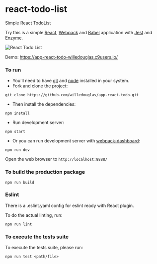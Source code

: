 # react-todo-list
Simple React TodoList

Try this is a simple [React](https://facebook.github.io/react/), [Webpack](http://webpack.github.io/) and [Babel](https://babeljs.io/) application with [Jest](https://facebook.github.io/jest/) and [Enzyme](https://github.com/airbnb/enzyme).

![React Todo List](https://s27.postimg.org/5xj38mocj/React_Todo_List.png)

Demo: https://app-react-todo-willedouglas.c9users.io/

### To run

* You'll need to have [git](https://git-scm.com/) and [node](https://nodejs.org/en/) installed in your system.
* Fork and clone the project:

```
git clone https://github.com/willedouglas/app.react.todo.git
```

* Then install the dependencies:

```
npm install
```

* Run development server:

```
npm start
```

* Or you can run development server with [webpack-dashboard](https://github.com/FormidableLabs/webpack-dashboard):

```
npm run dev
```

Open the web browser to `http://localhost:8888/`

### To build the production package

```
npm run build
```

### Eslint
There is a .eslint.yaml config for eslint ready with React plugin.

To do the actual linting, run:

```
npm run lint
```

### To execute the tests suite
To execute the tests suite, please run:

```
npm run test <path/file>
```
